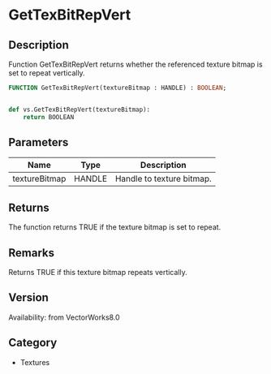 # GetTexBitRepVert

## Description
Function GetTexBitRepVert returns whether the referenced texture bitmap is set to repeat vertically.

```pascal
FUNCTION GetTexBitRepVert(textureBitmap : HANDLE) : BOOLEAN;
```

```python

def vs.GetTexBitRepVert(textureBitmap):
    return BOOLEAN
```

## Parameters
|Name|Type|Description|
|---|---|---|
|textureBitmap|HANDLE|Handle to texture bitmap.|

## Returns
 The function returns TRUE if the texture bitmap is set to repeat. 

## Remarks
Returns TRUE if this texture bitmap repeats vertically.

## Version
Availability: from VectorWorks8.0
## Category
* Textures

